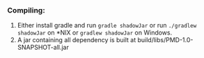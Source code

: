 ### Compiling:
1. Either install gradle and run `gradle shadowJar` or run `./gradlew shadowJar` on *NIX or `gradlew shadowJar` on Windows.
2. A jar containing all dependency is built at build/libs/PMD-1.0-SNAPSHOT-all.jar